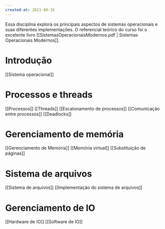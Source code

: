 ```yaml
---
created-at: 2021-08-16
---
```

Essa disciplina explora os principais aspectos de sistemas operacionais e suas diferentes implementações.
O referencial teórico do curso foi o excelente livro [[SistemasOperacionaisModernos.pdf | Sistemas Operacionais Modernos]].

# Introdução
[[Sistema operacional]]

# Processos e threads
[[Processos]]
[[Threads]]
[[Escalonamento de processos]]
[[Comunicação entre processos]]
[[Deadlocks]]

# Gerenciamento de memória
[[Gerenciamento de Memória]]
[[Memória virtual]]
[[Substituição de páginas]]

# Sistema de arquivos
[[Sistema de arquivos]]
[[Implementação do sistema de arquivos]]

# Gerenciamento de IO
[[Hardware de IO]]
[[Software de IO]]